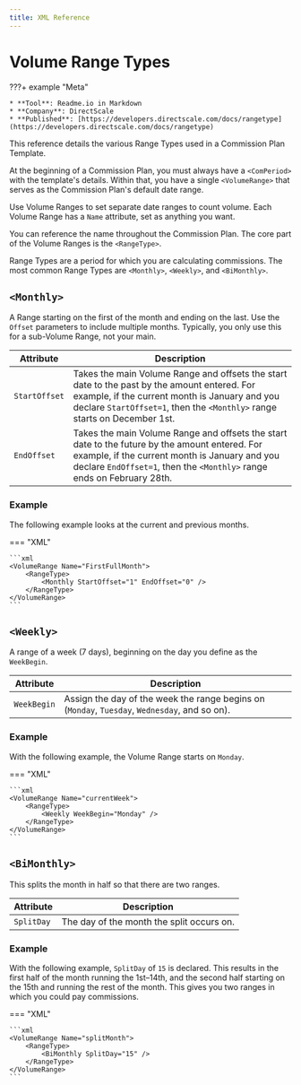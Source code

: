 ```yaml
---
title: XML Reference
---
```


# Volume Range Types

???+ example "Meta"

    * **Tool**: Readme.io in Markdown
    * **Company**: DirectScale
    * **Published**: [https://developers.directscale.com/docs/rangetype](https://developers.directscale.com/docs/rangetype)

This reference details the various Range Types used in a Commission Plan Template. 

At the beginning of a Commission Plan, you must always have a `<ComPeriod>` with the template's details. 
Within that, you have a single `<VolumeRange>` that serves as the Commission Plan's default date range. 

Use Volume Ranges to set separate date ranges to count volume. Each Volume Range has a `Name` attribute, set as anything you want. 

You can reference the name throughout the Commission Plan. The core part of the Volume Ranges is the `<RangeType>`.

Range Types are a period for which you are calculating commissions. The most common Range Types are `<Monthly>`,  `<Weekly>`, and  `<BiMonthly>`.

## `<Monthly>`

A Range starting on the first of the month and ending on the last. Use the `Offset` parameters to include multiple months. Typically, you only use this for a sub-Volume Range, not your main.

| Attribute      | Description                          |
| ----------- | ------------------------------------ |
| `StartOffset`       | Takes the main Volume Range and offsets the start date to the past by the amount entered. For example, if the current month is January and you declare `StartOffset=1`, then the `<Monthly>` range starts on December 1st.  |
| `EndOffset`       | Takes the main Volume Range and offsets the start date to the future by the amount entered. For example, if the current month is January and you declare `EndOffset=1`, then the `<Monthly>` range ends on February 28th. |

### Example

The following example looks at the current and previous months.

=== "XML"

    ```xml
    <VolumeRange Name="FirstFullMonth">
        <RangeType>
            <Monthly StartOffset="1" EndOffset="0" />
        </RangeType>
    </VolumeRange>
    ```

## `<Weekly>`

A range of a week (7 days), beginning on the day you define as the `WeekBegin`.

| Attribute | Description |
|---------------|--------------|
| `WeekBegin`  | Assign the day of the week the range begins on (`Monday`, `Tuesday`, `Wednesday`, and so on).

### Example

With the following example, the Volume Range starts on `Monday`.

=== "XML"

    ```xml
    <VolumeRange Name="currentWeek">
        <RangeType>
            <Weekly WeekBegin="Monday" />
        </RangeType>
    </VolumeRange>
    ```

## `<BiMonthly>`

This splits the month in half so that there are two ranges.

| Attribute | Description |
|---------------|--------------|
| `SplitDay`  | The day of the month the split occurs on.

### Example

With the following example,  `SplitDay` of `15` is declared. This results in the first half of the month running the 1st–14th, and the second half starting on the 15th and running the rest of the month. This gives you two ranges in which you could pay commissions.

=== "XML"

    ```xml
    <VolumeRange Name="splitMonth">
        <RangeType>
            <BiMonthly SplitDay="15" />
        </RangeType>
    </VolumeRange>
    ```